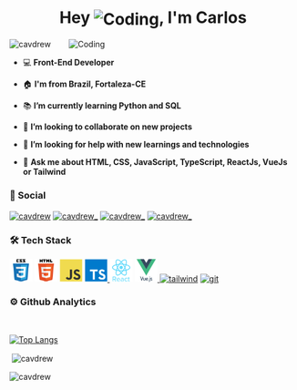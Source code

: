 <h1 align="center">
Hey
  <img align="center" alt="Coding" width="30px" src="https://gist.githubusercontent.com/arunprakashpj/48aa20057048b46c6f9ba9d114a8b76f/raw/69a9d496f651091a509ea8d9913c4aef5c419afb/Hi.gif">, I'm Carlos</h1>

<img align="right" alt="Coding" width="400" src="https://i.pinimg.com/originals/e4/26/70/e426702edf874b181aced1e2fa5c6cde.gif">

<p align="left"> <img src="https://komarev.com/ghpvc/?username=cavdrew&label=Profile%20views&color=0e75b6&style=flat" alt="cavdrew" /> </p>

- 💻 **Front-End Developer**

- 🏠 **I'm from Brazil, Fortaleza-CE**

- 📚 **I’m currently learning Python and SQL**

- 🎎 **I’m looking to collaborate on new projects**

- 🤝 **I’m looking for help with new learnings and technologies**

- 💬 **Ask me about HTML, CSS, JavaScript, TypeScript, ReactJs, VueJs or Tailwind**

<h3 align="left">🔗 Social</h3>
<div > 
  
  <p align="left">
<a href="https://linkedin.com/in/cavdrew" target="blank"><img align="center" src="https://raw.githubusercontent.com/rahuldkjain/github-profile-readme-generator/master/src/images/icons/Social/linked-in-alt.svg" alt="cavdrew" height="30" width="40" /></a>
<a href="https://instagram.com/cavdrew_" target="blank"><img align="center" src="https://raw.githubusercontent.com/rahuldkjain/github-profile-readme-generator/master/src/images/icons/Social/instagram.svg" alt="cavdrew_" height="30" width="40" /></a>
<a href="https://github.com/cavdrew" target="blank"><img align="center" src="https://raw.githubusercontent.com/rahuldkjain/github-profile-readme-generator/master/src/images/icons/Social/github.svg" alt="cavdrew_" height="30" width="40" /></a>
<a href="https://twitter.com/cavdrew_" target="blank"><img align="center" src="https://raw.githubusercontent.com/rahuldkjain/github-profile-readme-generator/master/src/images/icons/Social/twitter.svg" alt="cavdrew_" height="30" width="40" /></a>
</p>

<p align="left">

<h3 align="left">🛠 Tech Stack</h3>


<img src="https://raw.githubusercontent.com/devicons/devicon/master/icons/css3/css3-original-wordmark.svg" alt="css3" width="40" height="40"/> </a> 
<a href="https://git-scm.com/" target="_blank" rel="noreferrer"></a> 
<a href="https://www.w3.org/html/" target="_blank" rel="noreferrer"> <img src="https://raw.githubusercontent.com/devicons/devicon/master/icons/html5/html5-original-wordmark.svg" alt="html5" width="40" height="40"/></a> 
<a href="https://developer.mozilla.org/en-US/docs/Web/JavaScript" target="_blank" rel="noreferrer"> <img src="https://raw.githubusercontent.com/devicons/devicon/master/icons/javascript/javascript-original.svg" alt="javascript" width="40" height="40"/></a> 
<a href="https://www.typescriptlang.org/" target="_blank" rel="noreferrer"> <img src="https://raw.githubusercontent.com/devicons/devicon/master/icons/typescript/typescript-original.svg" alt="typescript" width="40" height="40"/> </a>
<a href="https://reactjs.org/" target="_blank" rel="noreferrer"> <img src="https://raw.githubusercontent.com/devicons/devicon/master/icons/react/react-original-wordmark.svg" alt="react" width="40" height="40"/></a> 
<a href="https://sass-lang.com" target="_blank" rel="noreferrer"> </a> 
<a href="https://www.typescriptlang.org/" target="_blank" rel="noreferrer"> 
<a href="https://vuejs.org/" target="_blank" rel="noreferrer"><img src="https://raw.githubusercontent.com/devicons/devicon/master/icons/vuejs/vuejs-original-wordmark.svg" alt="vuejs" width="40" height="40"/> </a><a href="https://tailwindcss.com/" target="_blank" rel="noreferrer"> <img src="https://www.vectorlogo.zone/logos/tailwindcss/tailwindcss-icon.svg" alt="tailwind" width="40" height="40"/></a>
<a href="https://git-scm.com/" target="_blank" rel="noreferrer"> <img src="https://www.vectorlogo.zone/logos/git-scm/git-scm-icon.svg" alt="git" width="40" height="40"/> </a>

<h3 align="left">⚙️ Github Analytics</h3>
<br>
<div > 

[![Top Langs](https://github-readme-stats.vercel.app/api/top-langs/?username=cavdrew&show_icons=true&locale=en&layout=compact&theme=tokyonight)](https://github.com/cavdrew/github-readme-stats)

<p>&nbsp;<img align="center" src="https://github-readme-stats.vercel.app/api?username=cavdrew&show_icons=true&locale=en&theme=tokyonight" alt="cavdrew" /></p>

<p><img align="center" src="https://github-readme-streak-stats.herokuapp.com/?user=cavdrew&theme=tokyonight" alt="cavdrew" /></p>
